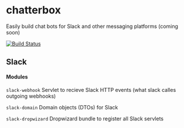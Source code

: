 
# chatterbox

Easily build chat bots for Slack and other messaging platforms (coming soon) 

[![Build Status](https://travis-ci.org/Mustard/chatterbox.svg?branch=master)](https://travis-ci.org/Mustard/chatterbox)

## Slack

#### Modules


`slack-webhook` 
Servlet to recieve Slack HTTP events (what slack calles outgoing webhooks)

`slack-domain` 
Domain objects (DTOs) for Slack

`slack-dropwizard` 
Dropwizard bundle to register all Slack servlets

